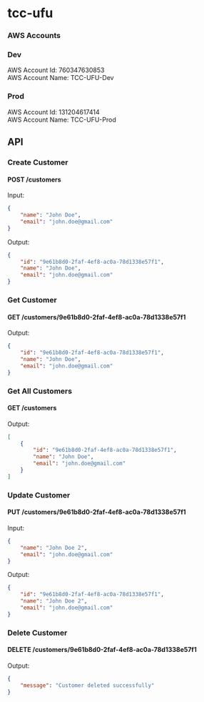 # tcc-ufu

### AWS Accounts

### Dev

AWS Account Id: 760347630853 \
AWS Account Name: TCC-UFU-Dev

### Prod

AWS Account Id: 131204617414 \
AWS Account Name: TCC-UFU-Prod

## API

### Create Customer

#### POST /customers

Input:

```json
{
    "name": "John Doe",
    "email": "john.doe@gmail.com"
}
```

Output:

```json
{
    "id": "9e61b8d0-2faf-4ef8-ac0a-78d1338e57f1",
    "name": "John Doe",
    "email": "john.doe@gmail.com"
}
```

### Get Customer

#### GET /customers/9e61b8d0-2faf-4ef8-ac0a-78d1338e57f1

Output:

```json
{
    "id": "9e61b8d0-2faf-4ef8-ac0a-78d1338e57f1",
    "name": "John Doe",
    "email": "john.doe@gmail.com"
}
```

### Get All Customers

#### GET /customers

Output:

```json
[
    {
        "id": "9e61b8d0-2faf-4ef8-ac0a-78d1338e57f1",
        "name": "John Doe",
        "email": "john.doe@gmail.com"
    }
]
```

### Update Customer

#### PUT /customers/9e61b8d0-2faf-4ef8-ac0a-78d1338e57f1

Input:

```json
{
    "name": "John Doe 2",
    "email": "john.doe@gmail.com"
}
```

Output:

```json
{
    "id": "9e61b8d0-2faf-4ef8-ac0a-78d1338e57f1",
    "name": "John Doe 2",
    "email": "john.doe@gmail.com"
}
```

### Delete Customer

#### DELETE /customers/9e61b8d0-2faf-4ef8-ac0a-78d1338e57f1

Output:

```json
{
    "message": "Customer deleted successfully"
}
```